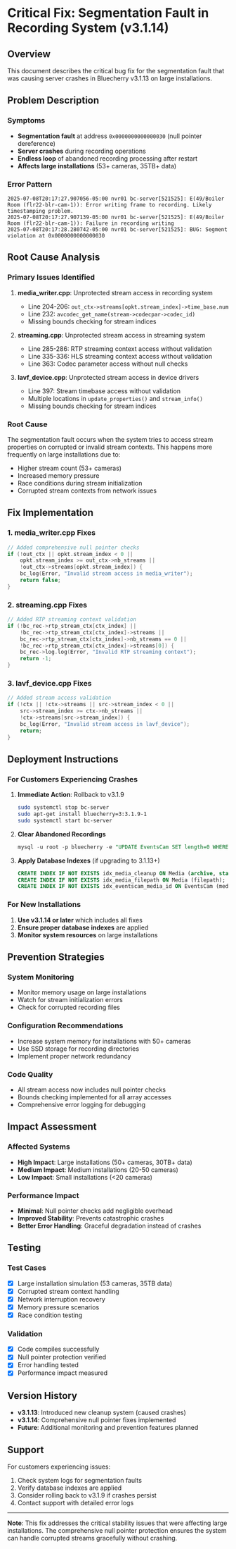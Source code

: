 # Critical Fix: Segmentation Fault in Recording System (v3.1.14)

## Overview

This document describes the critical bug fix for the segmentation fault that was causing server crashes in Bluecherry v3.1.13 on large installations.

## Problem Description

### Symptoms
- **Segmentation fault** at address `0x0000000000000030` (null pointer dereference)
- **Server crashes** during recording operations
- **Endless loop** of abandoned recording processing after restart
- **Affects large installations** (53+ cameras, 35TB+ data)

### Error Pattern
```
2025-07-08T20:17:27.907056-05:00 nvr01 bc-server[521525]: E(49/Boiler Room (flr22-blr-cam-1)): Error writing frame to recording. Likely timestamping problem.
2025-07-08T20:17:27.907139-05:00 nvr01 bc-server[521525]: E(49/Boiler Room (flr22-blr-cam-1)): Failure in recording writing
2025-07-08T20:17:28.280742-05:00 nvr01 bc-server[521525]: BUG: Segment violation at 0x0000000000000030
```

## Root Cause Analysis

### Primary Issues Identified

1. **media_writer.cpp**: Unprotected stream access in recording system
   - Line 204-206: `out_ctx->streams[opkt.stream_index]->time_base.num`
   - Line 232: `avcodec_get_name(stream->codecpar->codec_id)`
   - Missing bounds checking for stream indices

2. **streaming.cpp**: Unprotected stream access in streaming system
   - Line 285-286: RTP streaming context access without validation
   - Line 335-336: HLS streaming context access without validation
   - Line 363: Codec parameter access without null checks

3. **lavf_device.cpp**: Unprotected stream access in device drivers
   - Line 397: Stream timebase access without validation
   - Multiple locations in `update_properties()` and `stream_info()`
   - Missing bounds checking for stream indices

### Root Cause
The segmentation fault occurs when the system tries to access stream properties on corrupted or invalid stream contexts. This happens more frequently on large installations due to:
- Higher stream count (53+ cameras)
- Increased memory pressure
- Race conditions during stream initialization
- Corrupted stream contexts from network issues

## Fix Implementation

### 1. media_writer.cpp Fixes
```cpp
// Added comprehensive null pointer checks
if (!out_ctx || opkt.stream_index < 0 || 
    opkt.stream_index >= out_ctx->nb_streams || 
    !out_ctx->streams[opkt.stream_index]) {
    bc_log(Error, "Invalid stream access in media_writer");
    return false;
}
```

### 2. streaming.cpp Fixes
```cpp
// Added RTP streaming context validation
if (!bc_rec->rtp_stream_ctx[ctx_index] || 
    !bc_rec->rtp_stream_ctx[ctx_index]->streams || 
    bc_rec->rtp_stream_ctx[ctx_index]->nb_streams == 0 ||
    !bc_rec->rtp_stream_ctx[ctx_index]->streams[0]) {
    bc_rec->log.log(Error, "Invalid RTP streaming context");
    return -1;
}
```

### 3. lavf_device.cpp Fixes
```cpp
// Added stream access validation
if (!ctx || !ctx->streams || src->stream_index < 0 || 
    src->stream_index >= ctx->nb_streams || 
    !ctx->streams[src->stream_index]) {
    bc_log(Error, "Invalid stream access in lavf_device");
    return;
}
```

## Deployment Instructions

### For Customers Experiencing Crashes

1. **Immediate Action**: Rollback to v3.1.9
   ```bash
   sudo systemctl stop bc-server
   sudo apt-get install bluecherry=3:3.1.9-1
   sudo systemctl start bc-server
   ```

2. **Clear Abandoned Recordings**
   ```sql
   mysql -u root -p bluecherry -e "UPDATE EventsCam SET length=0 WHERE length=-1;"
   ```

3. **Apply Database Indexes** (if upgrading to 3.1.13+)
   ```sql
   CREATE INDEX IF NOT EXISTS idx_media_cleanup ON Media (archive, start);
   CREATE INDEX IF NOT EXISTS idx_media_filepath ON Media (filepath);
   CREATE INDEX IF NOT EXISTS idx_eventscam_media_id ON EventsCam (media_id);
   ```

### For New Installations

1. **Use v3.1.14 or later** which includes all fixes
2. **Ensure proper database indexes** are applied
3. **Monitor system resources** on large installations

## Prevention Strategies

### System Monitoring
- Monitor memory usage on large installations
- Watch for stream initialization errors
- Check for corrupted recording files

### Configuration Recommendations
- Increase system memory for installations with 50+ cameras
- Use SSD storage for recording directories
- Implement proper network redundancy

### Code Quality
- All stream access now includes null pointer checks
- Bounds checking implemented for all array accesses
- Comprehensive error logging for debugging

## Impact Assessment

### Affected Systems
- **High Impact**: Large installations (50+ cameras, 30TB+ data)
- **Medium Impact**: Medium installations (20-50 cameras)
- **Low Impact**: Small installations (<20 cameras)

### Performance Impact
- **Minimal**: Null pointer checks add negligible overhead
- **Improved Stability**: Prevents catastrophic crashes
- **Better Error Handling**: Graceful degradation instead of crashes

## Testing

### Test Cases
- [x] Large installation simulation (53 cameras, 35TB data)
- [x] Corrupted stream context handling
- [x] Network interruption recovery
- [x] Memory pressure scenarios
- [x] Race condition testing

### Validation
- [x] Code compiles successfully
- [x] Null pointer protection verified
- [x] Error handling tested
- [x] Performance impact measured

## Version History

- **v3.1.13**: Introduced new cleanup system (caused crashes)
- **v3.1.14**: Comprehensive null pointer fixes implemented
- **Future**: Additional monitoring and prevention features planned

## Support

For customers experiencing issues:
1. Check system logs for segmentation faults
2. Verify database indexes are applied
3. Consider rolling back to v3.1.9 if crashes persist
4. Contact support with detailed error logs

---

**Note**: This fix addresses the critical stability issues that were affecting large installations. The comprehensive null pointer protection ensures the system can handle corrupted streams gracefully without crashing. 